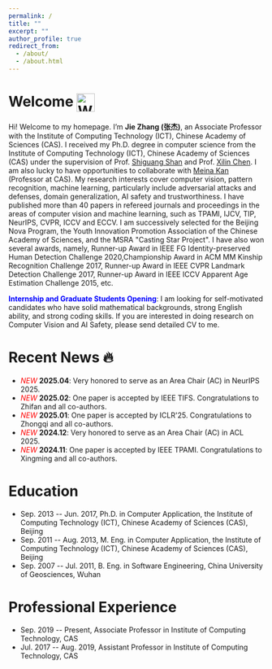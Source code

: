 ```yaml
---
permalink: /
title: ""
excerpt: ""
author_profile: true
redirect_from: 
  - /about/
  - /about.html
---
```


# Welcome <img align=center src="https://user-images.githubusercontent.com/26017543/213809353-c908d93c-3dff-4694-9d13-e0e5cbdb879c.png" alt="Waving Hand" width="36" height="36" />

Hi! Welcome to my homepage. I’m **Jie Zhang (张杰)**, an Associate Professor with the Institute of Computing Technology (ICT), Chinese Academy of Sciences (CAS). I received my Ph.D. degree in computer science from the Institute of Computing Technology (ICT), Chinese Academy of Sciences (CAS) under the supervision of Prof. [Shiguang Shan](https://vipl.ict.ac.cn/people/~sgshan) and Prof. [Xilin Chen](https://vipl.ict.ac.cn/people/xlchen/).  I am also lucky to have opportunities to collaborate with  [Meina Kan](http://vipl.ict.ac.cn/people/~mnkan) (Professor at CAS). My research interests cover computer vision, pattern recognition, machine learning, particularly include adversarial attacks and defenses,  domain generalization, AI safety and trustworthiness. I have published more than 40 papers in refereed journals and proceedings in the areas of computer vision and machine learning, such as TPAMI, IJCV, TIP, NeurIPS, CVPR, ICCV and ECCV. I am successively selected for the Beijing Nova Program, the Youth Innovation Promotion Association of the Chinese Academy of Sciences, and the MSRA "Casting Star Project". I have also won several awards, namely, Runner-up Award in IEEE FG Identity-preserved Human Detection Challenge 2020,Championship Award in ACM MM Kinship Recognition Challenge 2017, Runner-up Award in IEEE CVPR Landmark Detection Challenge 2017, Runner-up Award in IEEE ICCV Apparent Age Estimation Challenge 2015, etc. 


**<font color="blue">Internship and Graduate Students Opening</font>**: I am looking for self-motivated candidates who have solid mathematical backgrounds, strong English ability, and strong coding skills. If you are interested in doing research on Computer Vision and AI Safety, please send detailed CV to me.

# Recent News 🔥
- <span style="color:red">*NEW*</span> **2025.04**: Very honored to serve as an Area Chair (AC) in NeurIPS 2025.
- <span style="color:red">*NEW*</span> **2025.02**: One paper is accepted by IEEE TIFS. Congratulations to Zhifan and all co-authors.
- <span style="color:red">*NEW*</span> **2025.01**: One paper is accepted by ICLR'25. Congratulations to Zhongqi and all co-authors.
- <span style="color:red">*NEW*</span> **2024.12**: Very honored to serve as an Area Chair (AC) in ACL 2025.
- <span style="color:red">*NEW*</span> **2024.11**: One paper is accepted by IEEE TPAMI. Congratulations to Xingming and all co-authors.


# Education
- Sep. 2013 -- Jun. 2017, Ph.D. in Computer Application, the Institute of Computing Technology (ICT), Chinese Academy of Sciences (CAS), Beijing
- Sep. 2011 -- Aug. 2013, M. Eng. in Computer Application, the Institute of Computing Technology (ICT), Chinese Academy of Sciences (CAS), Beijing
- Sep. 2007 -- Jul. 2011, B. Eng. in Software Engineering, China University of Geosciences, Wuhan

# Professional Experience
- Sep. 2019 -- Present, Associate Professor in Institute of Computing Technology, CAS
- Jul. 2017 -- Aug. 2019, Assistant Professor in Institute of Computing Technology, CAS
